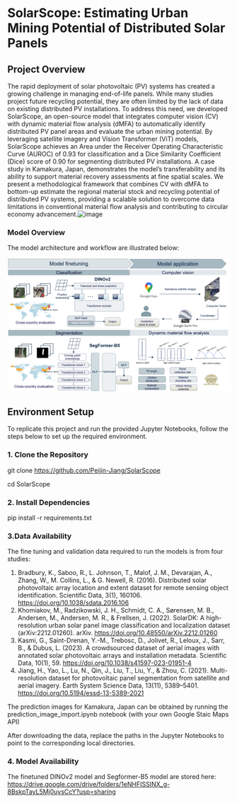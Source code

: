 # SolarScope: Estimating Urban Mining Potential of Distributed Solar Panels

## Project Overview
The rapid deployment of solar photovoltaic (PV) systems has created a growing challenge in managing end-of-life panels. While many studies project future recycling potential, they are often limited by the lack of data on existing distributed PV installations. To address this need, we developed SolarScope, an open-source model that integrates computer vision (CV) with dynamic material flow analysis (dMFA) to automatically identify distributed PV panel areas and evaluate the urban mining potential. By leveraging satellite imagery and Vision Transformer (ViT) models, SolarScope achieves an Area under the Receiver Operating Characteristic Curve (AUROC) of 0.93 for classification and a Dice Similarity Coefficient (Dice) score of 0.90 for segmenting distributed PV installations. A case study in Kamakura, Japan, demonstrates the model’s transferability and its ability to support material recovery assessments at fine spatial scales. We present a methodological framework that combines CV with dMFA to bottom-up estimate the regional material stock and recycling potential of distributed PV systems, providing a scalable solution to overcome data limitations in conventional material flow analysis and contributing to circular economy advancement.<img width="468" height="313" alt="image" src="https://github.com/user-attachments/assets/c157f3c6-f4da-4f0b-af06-6e8014ce0c78" />


### Model Overview
The model architecture and workflow are illustrated below:

![Model Overview](Figure/Figure%201.png)

## Environment Setup
To replicate this project and run the provided Jupyter Notebooks, follow the steps below to set up the required environment.

### 1. Clone the Repository
git clone https://github.com/Peijin-Jiang/SolarScope

cd SolarScope

### 2. Install Dependencies
pip install -r requirements.txt

### 3.Data Availability
The fine tuning and validation data required to run the models is from four studies:

1) Bradbury, K., Saboo, R., L. Johnson, T., Malof, J. M., Devarajan, A., Zhang, W., M. Collins, L., & G. Newell, R. (2016). Distributed solar photovoltaic array location and extent dataset for remote sensing object identification. Scientific Data, 3(1), 160106. https://doi.org/10.1038/sdata.2016.106
2) Khomiakov, M., Radzikowski, J. H., Schmidt, C. A., Sørensen, M. B., Andersen, M., Andersen, M. R., & Frellsen, J. (2022). SolarDK: A high-resolution urban solar panel image classification and localization dataset (arXiv:2212.01260). arXiv. https://doi.org/10.48550/arXiv.2212.01260
3) Kasmi, G., Saint-Drenan, Y.-M., Trebosc, D., Jolivet, R., Leloux, J., Sarr, B., & Dubus, L. (2023). A crowdsourced dataset of aerial images with annotated solar photovoltaic arrays and installation metadata. Scientific Data, 10(1), 59. https://doi.org/10.1038/s41597-023-01951-4
4) Jiang, H., Yao, L., Lu, N., Qin, J., Liu, T., Liu, Y., & Zhou, C. (2021). Multi-resolution dataset for photovoltaic panel segmentation from satellite and aerial imagery. Earth System Science Data, 13(11), 5389–5401. https://doi.org/10.5194/essd-13-5389-2021


The prediction images for Kamakura, Japan can be obtained by running the prediction_image_import.ipynb notebook (with your own Google Staic Maps API)


After downloading the data, replace the paths in the Jupyter Notebooks to point to the corresponding local directories.

### 4. Model Availability
The finetuned DINOv2 model and Segformer-B5 model are stored here: https://drive.google.com/drive/folders/1eNHFISSINX_g-8BskpTayL5Mj0uysCcY?usp=sharing
